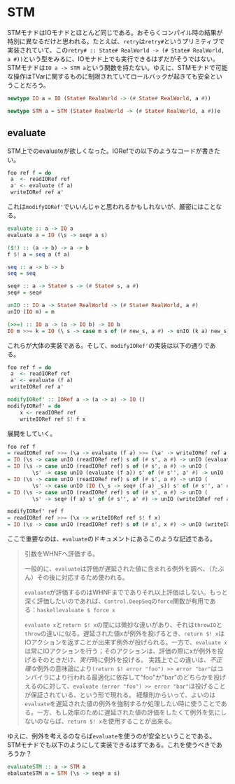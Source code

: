 # STM

STMモナドはIOモナドとほとんど同じである。おそらくコンパイル時の結果が特別に異なるだけと思われる。たとえば、`retry`は`retry#`というプリミティブで実装されていて、この`retry# :: State# RealWorld -> (# State# RealWorld, a #))`という型をみるに、IOモナド上でも実行できるはずだがそうではない。STMモナドは`IO a -> STM a`という関数を持たない。ゆえに、STMモナドで可能な操作はTVarに関するものに制限されていてロールバックが起きても安全ということだろう。

```haskell
newtype IO a = IO (State# RealWorld -> (# State# RealWorld, a #))

newtype STM a = STM (State# RealWorld -> (# State# RealWorld, a #))e
```

## evaluate

STM上でのevaluateが欲しくなった。IORefでの以下のようなコードが書きたい。

```haskell
foo ref f = do
 a  <- readIORef ref
 a' <- evaluate (f a)
 writeIORef ref a'
```

これは`modifyIORef'`でいいんじゃと思われるかもしれないが、厳密にはことなる。

```haskell
evaluate :: a -> IO a
evaluate a = IO (\s -> seq# a s)

($!) :: (a -> b) -> a -> b
f $! a = seq a (f a)

seq :: a -> b -> b
seq = seq

seq# :: a -> State# s -> (# State# s, a #)
seq# = seq#

unIO :: IO a -> State# RealWorld -> (# State# RealWorld, a #)
unIO (IO m) = m

(>>=) :: IO a -> (a -> IO b) -> IO b
IO m >>= k = IO (\ s -> case m s of (# new_s, a #) -> unIO (k a) new_s)
```

これらが大体の実装である。そして、`modifyIORef'`の実装は以下の通りである。

```haskell
foo ref f = do
 a  <- readIORef ref
 a' <- evaluate (f a)
 writeIORef ref a'

modifyIORef' :: IORef a -> (a -> a) -> IO ()
modifyIORef' = do
    x <- readIORef ref
    writeIORef ref $! f x
```

展開をしていく。

```haskell
foo ref f
= readIORef ref >>= (\a -> evaluate (f a) >>= (\a' -> writeIORef ref a'))
= IO (\s -> case unIO (readIORef ref) s of (# s', a #) -> unIO (evaluate (f a) >>= (\a' -> writeIORef ref a')) s')
= IO (\s -> case unIO (readIORef ref) s of (# s', a #) -> unIO (
        \s' -> case unIO (evaluate (f a)) s' of (# s'', a' #) -> unIO (writeIORef ref a') s''))
= IO (\s -> case unIO (readIORef ref) s of (# s', a #) -> unIO (
        \s' -> case unIO (IO (\_s -> seq# (f a) _s)) s' of (# s'', a' #) -> unIO (writeIORef ref a') s''))
= IO (\s -> case unIO (readIORef ref) s of (# s', a #) -> unIO (
        \s' -> seq# (f a) s' of (# s'', a' #) -> unIO (writeIORef ref a') s''))

modifyIORef' ref f
= readIORef ref >>= (\x -> writeIORef ref $! f x)
= IO (\s -> case unIO (readIORef ref) s of (# s', x #) -> unIO (writeIORef ref $! f x) s')
```

ここで重要なのは、`evaluate`のドキュメントにあるこのような記述である。

> 引数をWHNFへ評価する。
>
> 一般的に、`evaluate`は評価が遅延された値に含まれる例外を調べ、（たぶん）その後に対応するため使われる。
>
> `evaluate`が評価するのはWHNFまででありそれ以上評価はしない。もっと深く評価したいのであれば、`Control.DeepSeq`の`force`関数が有用である：`haskellevaluate $ force x`
>
> `evaluate x`と`return $! x`の間には微妙な違いがあり、それは`throwIO`と`throw`の違いに似る。遅延された値xが例外を投げるとき、`return $! x`はIOアクションを返すことが出来ず例外が投げられる。一方で、`evaluate x`は常にIOアクションを行う；そのアクションは、評価の際にxが例外を投げるそのときだけ、*実行*時に例外を投げる。
> 実践上でこの違いは、*不正確な*例外の意味論により`(return $! error "foo") >> error "bar"`はコンパイラにより行われる最適化に依存して"foo"か"bar"のどちらかを投げえるのに対して、`evaluate (error "foo") >> error "bar"`は投げることが保証されている、という形で現れる。
> 経験則からいって、よいのは`evaluate`を遅延された値の例外を強制するか処理したい時に使うことである。一方、もし効率のために遅延された値の評価をしたくて例外を気にしないのならば、`return $! x`を使用することが出来る。

ゆえに、例外を考えるのならば`evaluate`を使うのが安全ということである。STMモナドでも以下のようにして実装できるはずである。これを使うべきであろうか？

```haskell
evaluateSTM :: a -> STM a
ebaluateSTM a = STM (\s -> seq# a s)
```
